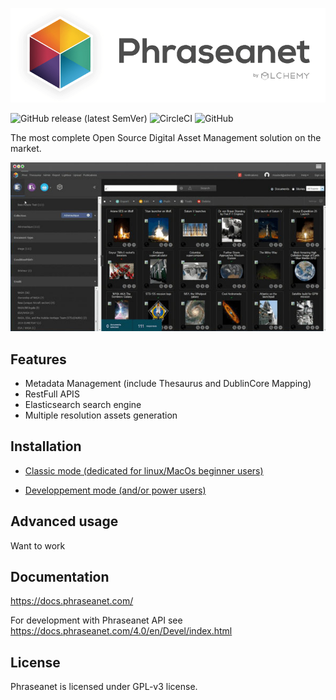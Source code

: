 ![Phraseanet logo](doc/pic/phraseanetLogo.png)

![GitHub release (latest SemVer)](https://img.shields.io/github/v/release/alchemy-fr/Phraseanet)
![CircleCI](https://img.shields.io/circleci/build/github/alchemy-fr/Phraseanet/master)
![GitHub](https://img.shields.io/github/license/alchemy-fr/Phraseanet)


The most complete Open Source Digital Asset Management solution on the market.

![Phraseanet logo](doc/pic/phraseanetUI.jpg)

## Features

 - Metadata Management (include Thesaurus and DublinCore Mapping)
 - RestFull APIS
 - Elasticsearch search engine
 - Multiple resolution assets generation

## Installation

 - [Classic mode (dedicated for linux/MacOs beginner users)](./doc/installDemo.md)
 
 - [Developpement mode (and/or power users)](./doc/installDev.md)

## Advanced usage

Want to work 

## Documentation

https://docs.phraseanet.com/

For development with Phraseanet API see https://docs.phraseanet.com/4.0/en/Devel/index.html

## License

Phraseanet is licensed under GPL-v3 license.






